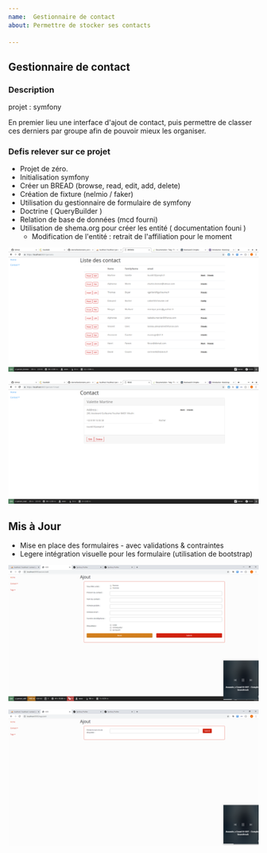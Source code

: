 ```yaml
---
name:  Gestionnaire de contact
about: Permettre de stocker ses contacts 

---
```


## Gestionnaire de contact 

### Description

projet : symfony

En premier lieu une interface d'ajout de contact,
puis permettre de classer ces derniers par groupe afin de pouvoir mieux les organiser.

### Defis relever sur ce projet

- Projet de zéro.
- Initialisation symfony
- Créer un BREAD (browse, read, edit, add, delete)
- Création de fixture (nelmio / faker)
- Utilisation du gestionnaire de formulaire de symfony
- Doctrine ( QueryBuilder )
- Relation de base de données (mcd fourni)
- Utilisation de shema.org pour créer les entité ( documentation founi )
  - Modification de l'entité : retrait de l'affiliation pour le moment

![browse](/Documentation/browse.png)

![read](/Documentation/Read.png)

## Mis à Jour

- Mise en place des formulaires - avec validations & contraintes
- Legere intégration visuelle pour les formulaire (utilisation de bootstrap)

![addPerson](/Documentation/add_person.png)

![addTag](/Documentation/add_tag.png)

